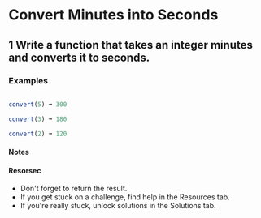 # Convert Minutes into Seconds

## 1 Write a function that takes an integer minutes and converts it to seconds.

 ### Examples

 ```javascript

convert(5) ➞ 300

convert(3) ➞ 180

convert(2) ➞ 120
```

#### Notes
#### Resorsec

- Don't forget to return the result.
- If you get stuck on a challenge, find help in the Resources tab.
- If you're really stuck, unlock solutions in the Solutions tab.

